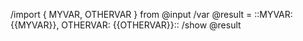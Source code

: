 /import { MYVAR, OTHERVAR } from @input
/var @result = ::MYVAR: {{MYVAR}}, OTHERVAR: {{OTHERVAR}}::
/show @result